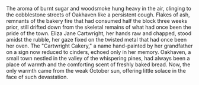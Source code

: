 The aroma of burnt sugar and woodsmoke hung heavy in the air, clinging to the cobblestone streets of Oakhaven like a persistent cough.  Flakes of ash, remnants of the bakery fire that had consumed half the block three weeks prior, still drifted down from the skeletal remains of what had once been the pride of the town.  Eliza Jane Cartwright, her hands raw and chapped, stood amidst the rubble, her gaze fixed on the twisted metal that had once been her oven.  The "Cartwright Cakery," a name hand-painted by her grandfather on a sign now reduced to cinders, echoed only in her memory. Oakhaven, a small town nestled in the valley of the whispering pines, had always been a place of warmth and the comforting scent of freshly baked bread. Now, the only warmth came from the weak October sun, offering little solace in the face of such devastation.
